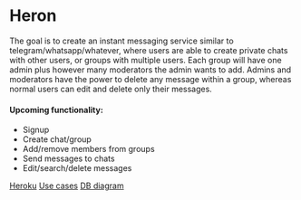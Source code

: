 # Heron
The goal is to create an instant messaging service similar to telegram/whatsapp/whatever, where users are able to create private chats with other users, or groups with multiple users. Each group will have one admin plus however many moderators the admin wants to add. Admins and moderators have the power to delete any message within a group, whereas normal users can edit and delete only their messages.

#### Upcoming functionality:

- Signup
- Create chat/group
- Add/remove members from groups
- Send messages to chats
- Edit/search/delete messages

[Heroku](https://tsoha-heron.herokuapp.com/)
[Use cases](/documentation/use_cases.md)
[DB diagram](/documentation/db/db_diagram.png)
